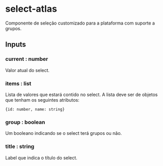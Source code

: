 # select-atlas

Componente de seleção customizado para a plataforma com suporte a grupos. 

## Inputs

### current : number
Valor atual do select. 
### items : list
Lista de valores que estará contido no select. 
A lista deve ser de objetos que tenham os seguintes atributos:
```
{id: number, name: string}
```
### group : boolean
Um booleano indicando se o select terá grupos ou não.
### title : string
Label que indica o título do select. 
